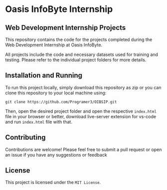 # Oasis InfoByte Internship

## Web Development Internship Projects

This repository contains the code for the projects completed during the Web Development Internship at Oasis InfoByte.

All projects include the code and necessary datasets used for training and testing. Please refer to the individual project folders for more details.

## Installation and Running

To run this project locally, simply  download this repository as zip or you can clone this repository to your local machine using:

```
git clone https://github.com/Programer3/OIBSIP.git
```

Then, open the desired project folder and open the respective `index.html` file in your browser or better,
download live-server extension for  vs-code and run `index.html` file with that.

## Contributing

Contributions are welcome! Please feel free to submit a pull request or open an issue if you have any suggestions or feedback

## License

This project is licensed under the `MIT License`.
